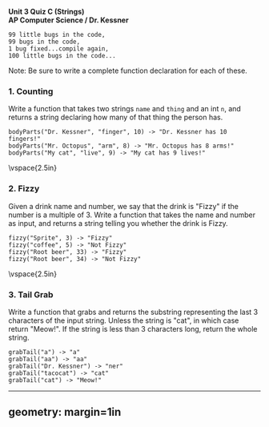 __Unit 3 Quiz C (Strings)__  
__AP Computer Science / Dr. Kessner__  

```
99 little bugs in the code,
99 bugs in the code,
1 bug fixed...compile again,
100 little bugs in the code...
```

Note: Be sure to write a complete function declaration for each of these.


### 1. Counting

Write a function that takes two strings `name` and `thing` and an int `n`,
and returns a string declaring how many of that thing the person has.


```
bodyParts("Dr. Kessner", "finger", 10) -> "Dr. Kessner has 10 fingers!"
bodyParts("Mr. Octopus", "arm", 8) -> "Mr. Octopus has 8 arms!"
bodyParts("My cat", "live", 9) -> "My cat has 9 lives!"
```

\vspace{2.5in}


### 2. Fizzy

Given a drink name and number, we say that the drink is "Fizzy" if the number is
a multiple of 3.  Write a function that takes the name and number as input, and 
returns a string telling you whether the drink is Fizzy.

```
fizzy("Sprite", 3) -> "Fizzy"
fizzy("coffee", 5) -> "Not Fizzy"
fizzy("Root beer", 33) -> "Fizzy"
fizzy("Root beer", 34) -> "Not Fizzy"
```

\vspace{2.5in}


### 3. Tail Grab

Write a function that grabs and returns the substring representing the last 3 
characters of the input string.  Unless the string is "cat", in which
case return "Meow!".  If the string is less than 3 characters long, return the 
whole string.


```
grabTail("a") -> "a"
grabTail("aa") -> "aa"
grabTail("Dr. Kessner") -> "ner"
grabTail("tacocat") -> "cat"
grabTail("cat") -> "Meow!"
```


---
geometry: margin=1in
---


